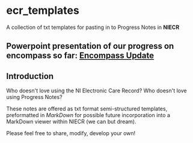 # ecr_templates
A collection of txt templates for pasting in to Progress Notes in **NIECR**

## Powerpoint presentation of our progress on encompass so far: [Encompass Update](https://github.com/shanemuk/ecr_templates/blob/main/encompass_update_RCPATH20240919.pptx)

## Introduction
Who doesn't love using the NI Electronic Care Record?
Who doesn't love using Progress Notes?

These notes are offered as txt format semi-structured templates, preformatted in *MarkDown* for possible future incorporation into a MarkDown viewer within NIECR (we can but dream).

Please feel free to share, modify, develop your own!
